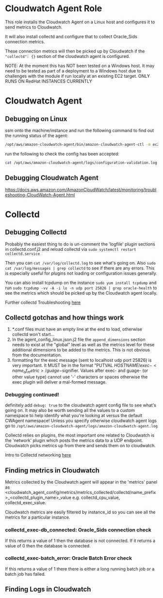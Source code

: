 # Cloudwatch Agent Role

This role installs the Cloudwatch Agent on a Linux host and configures it to send metrics to Cloudwatch.

It will also install collectd and configure that to collect Oracle_Sids connection metrics.

These connection metrics will then be picked up by Cloudwatch if the `"collectd": {}` section of the cloudwatch agent is configured.

NOTE: At the moment this has NOT been tested on a Windows host. It may need to be tested as part of a deployment to a Windows host due to challenges with the module if run locally at an existing EC2 target. ONLY RUNS ON RedHat INSTANCES CURRENTLY

# Cloudwatch Agent
## Debugging on Linux

ssm onto the machine/instance and run the following command to find out the running status of the agent:

```bash
/opt/aws/amazon-cloudwatch-agent/bin/amazon-cloudwatch-agent-ctl -m ec2 -a status
```

run the following to check the config has been accepted:

```bash
cat /opt/aws/amazon-cloudwatch-agent/logs/configuration-validation.log
```

## Debugging Cloudwatch Agent

https://docs.aws.amazon.com/AmazonCloudWatch/latest/monitoring/troubleshooting-CloudWatch-Agent.html

# Collectd
## Debugging Collectd

Probably the easiest thing to do is un-comment the 'logfile' plugin sections in collectd.conf.j2 and reload collectd via `sudo systemctl restart collectd.service`

Then you can `cat /var/log/collectd.log` to see what's going on. Also `sudo cat /var/log/messages | grep collectd` to see if there are any errors. This is especially useful for plugins not loading or configuration issues generally.

You can also install tcpdump on the instance `sudo yum install tcpdump` and run `sudo tcpdump -vv -A -i lo -n udp port 25826 | grep oracle-health` to see the metrics which should be picked up by the Cloudwatch agent locally.

Further collectd Troubleshooting [here](https://collectd.org/wiki/index.php/Troubleshooting)

## Collectd gotchas and how things work

1. *.conf files must have an empty line at the end to load, otherwise collectd won't start...
2. In the agent_config_linux.json.j2 file the `append_dimensions` section needs to exist at the "global" level as well as the metrics level for these additional dimensions to be added to the metrics. This is not obvious from the documentation.
3. formatting for the exec message (sent to localhost udp port 25826) is very important. It MUST be in the format "PUTVAL $HOSTNAME/exec-<name_of_metric>/guage-$signifier. Values after exec- and guage- (or other value type) cannot use '-' characters or spaces otherwise the exec plugin will deliver a mal-formed message. 

### Debugging continued!

definitely add `debug: true` to the cloudwatch agent config file to see what's going on. It may also be worth sending all the values to a custom namespace to help identify what you're looking at versus the default CWAgent namespace! Unless you specify otherwise cloudwatch agent logs go to `/opt/aws/amazon-cloudwatch-agent/logs/amazon-cloudwatch-agent.log`

Collectd relies on plugins, the most important one related to Cloudwatch is the 'network' plugin which posts the metrics data to a UDP endpoint. Cloudwatch picks metrics up from there and sends them on to cloudwatch. 

Intro to Collectd networking [here](https://collectd.org/wiki/index.php/Networking_introduction)

## Finding metrics in Cloudwatch

Metrics collected by the Cloudwatch agent will appear in the 'metrics' panel as <cloudwatch_agent_config/metrics/metrics_collected/collectd/name_prefix>_<collectd_plugin_name>_value e.g. collectd_cpu_value, collectd_exec_value.

Cloudwatch metrics are easily filtered by instance_id so you can see all the metrics for a particular instance.

### collectd_exec-db_connected: Oracle_Sids connection check

If this returns a value of 1 then the database is not connected. If it returns a value of 0 then the database is connected.

### collectd_exec-batch_error: Oracle Batch Error check

If this returns a value of 1 there there is either a long running batch job or a batch job has failed.

## Finding Logs in Cloudwatch
<!-- coming soon! Add a link to where this lives in Confluence !>

